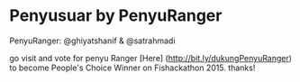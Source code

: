 # Penyusuar by PenyuRanger
PenyuRanger: @ghiyatshanif &amp; @satrahmadi

go visit and vote for penyu Ranger [Here] (http://bit.ly/dukungPenyuRanger) to become People's Choice Winner on Fishackathon 2015. thanks!
